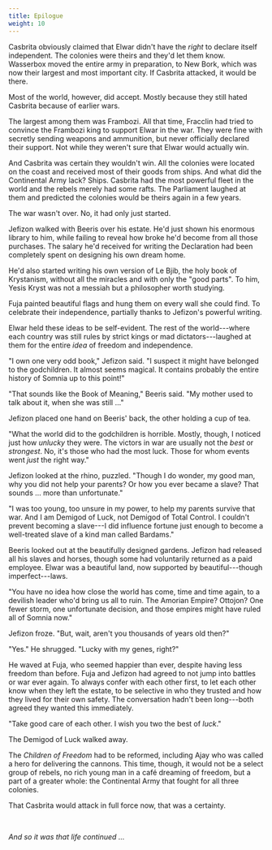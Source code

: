 ```yaml
---
title: Epilogue
weight: 10
---
```

Casbrita obviously claimed that Elwar didn't have the _right_ to declare itself independent. The colonies were theirs and they'd let them know. Wasserbox moved the entire army in preparation, to New Bork, which was now their largest and most important city. If Casbrita attacked, it would be there.

Most of the world, however, did accept. Mostly because they still hated Casbrita because of earlier wars.

The largest among them was Frambozi. All that time, Fracclin had tried to convince the Frambozi king to support Elwar in the war. They were fine with secretly sending weapons and ammunition, but never officially declared their support. Not while they weren't sure that Elwar would actually win.

And Casbrita was certain they wouldn't win. All the colonies were located on the coast and received most of their goods from ships. And what did the Continental Army lack? Ships. Casbrita had the most powerful fleet in the world and the rebels merely had some rafts. The Parliament laughed at them and predicted the colonies would be theirs again in a few years.

The war wasn't over. No, it had only just started.

Jefizon walked with Beeris over his estate. He'd just shown his enormous library to him, while failing to reveal how broke he'd become from all those purchases. The salary he'd received for writing the Declaration had been completely spent on designing his own dream home. 

He'd also started writing his own version of Le Bjib, the holy book of Krystanism, without all the miracles and with only the "good parts". To him, Yesis Kryst was not a messiah but a philosopher worth studying. 

Fuja painted beautiful flags and hung them on every wall she could find. To celebrate their independence, partially thanks to Jefizon's powerful writing.

Elwar held these ideas to be self-evident. The rest of the world---where each country was still rules by strict kings or mad dictators---laughed at them for the entire _idea_ of freedom and independence.

"I own one very odd book," Jefizon said. "I suspect it might have belonged to the godchildren. It almost seems magical. It contains probably the entire history of Somnia up to this point!"

"That sounds like the Book of Meaning," Beeris said. "My mother used to talk about it, when she was still ..."

Jefizon placed one hand on Beeris' back, the other holding a cup of tea.

"What the world did to the godchildren is horrible. Mostly, though, I noticed just how _unlucky_ they were. The victors in war are usually not the _best_ or _strongest_. No, it's those who had the most luck. Those for whom events went _just_ the right way."

Jefizon looked at the rhino, puzzled. "Though I do wonder, my good man, why you did not help your parents? Or how you ever became a slave? That sounds ... more than unfortunate."

"I was too young, too unsure in my power, to help my parents survive that war. And I am Demigod of Luck, not Demigod of Total Control. I couldn't prevent becoming a slave---I did influence fortune just enough to become a well-treated slave of a kind man called Bardams."

Beeris looked out at the beautifully designed gardens. Jefizon had released all his slaves and horses, though some had voluntarily returned as a paid employee. Elwar was a beautiful land, now supported by beautiful---though imperfect---laws.

"You have no idea how close the world has come, time and time again, to a devilish leader who'd bring us all to ruin. The Amorian Empire? Ottojon? One fewer storm, one unfortunate decision, and those empires might have ruled all of Somnia now."

Jefizon froze. "But, wait, aren't you thousands of years old then?"

"Yes." He shrugged. "Lucky with my genes, right?"

He waved at Fuja, who seemed happier than ever, despite having less freedom than before. Fuja and Jefizon had agreed to not jump into battles or war ever again. To always confer with each other first, to let each other know when they left the estate, to be selective in who they trusted and how they lived for their own safety. The conversation hadn't been long---both agreed they wanted this immediately.

"Take good care of each other. I wish you two the best of _luck_."

The Demigod of Luck walked away.

The _Children of Freedom_ had to be reformed, including Ajay who was called a hero for delivering the cannons. This time, though, it would not be a select group of rebels, no rich young man in a café dreaming of freedom, but a part of a greater whole: the Continental Army that fought for all three colonies.

That Casbrita would attack in full force now, that was a certainty.

&nbsp;

_And so it was that life continued ..._
